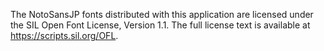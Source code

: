The NotoSansJP fonts distributed with this application are
licensed under the SIL Open Font License, Version 1.1. The
full license text is available at <https://scripts.sil.org/OFL>.


